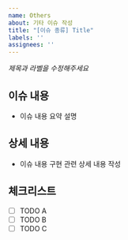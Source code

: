 ```yaml
---
name: Others
about: 기타 이슈 작성
title: "[이슈 종류] Title"
labels: ''
assignees: ''
---
```


*제목과 라벨을 수정해주세요*

## 이슈 내용
- 이슈 내용 요약 설명

## 상세 내용
- 이슈 내용 구현 관련 상세 내용 작성

## 체크리스트
- [ ] TODO A
- [ ] TODO B
- [ ] TODO C

